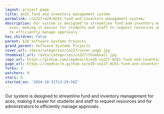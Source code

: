 ```yaml
---
layout: project_page
title: ACES fund and inventory management system
permalink: /co227/e20/ACES-fund-and-inventory-management-system/
description: Our system is designed to streamline fund and inventory management for
  aces, making it easier for students and staff to request resources and for administrators
  to efficiently manage approvals.
has_children: false
parent: E20 Software Systems Projects
grand_parent: Software Systems Projects
cover_url: /data/categories/co227/cover_page.jpg
thumbnail_url: /data/categories/co227/thumbnail.jpg
repo_url: https://github.com/cepdnaclk/e20-co227-ACES-fund-and-inventory-management-system
page_url: https://cepdnaclk.github.io/e20-co227-ACES-fund-and-inventory-management-system
forks: 3
watchers: 0
stars: 0
started_on: '2024-10-31T13:29:50Z'
---
```


Our system is designed to streamline fund and inventory management for aces, making it easier for students and staff to request resources and for administrators to efficiently manage approvals.